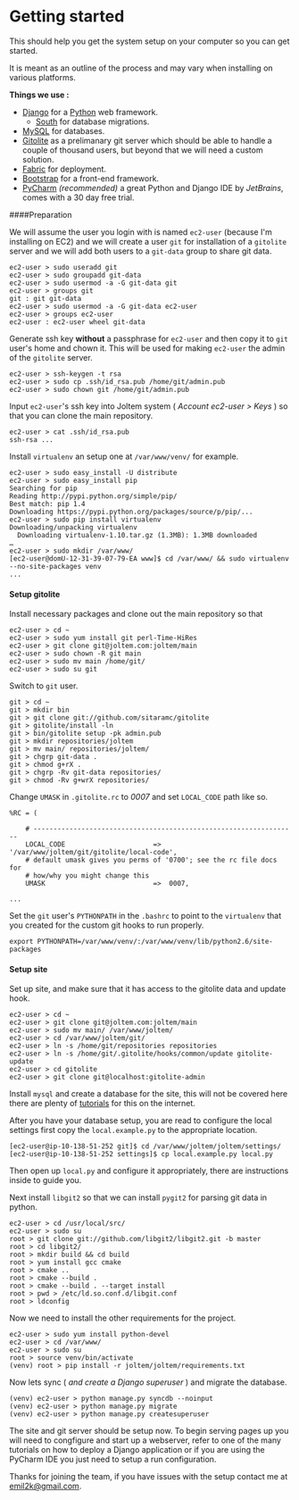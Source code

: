 Getting started
===============

This should help you get the system setup on your computer so you can get started.

It is meant as an outline of the process and may vary when installing on various platforms.

**Things we use :**

* [Django](https://www.djangoproject.com) for a [Python](http://www.python.org) web framework.
	* [South](http://south.readthedocs.org/) for database migrations.
* [MySQL](http://www.mysql.com) for databases.
* [Gitolite](http://gitolite.com/gitolite/) as a prelimanary git server which should be able to handle a couple of thousand users, but beyond that we will need a custom solution.
* [Fabric](http://docs.fabfile.org/) for deployment. 
* [Bootstrap](http://getbootstrap.com/2.3.2/) for a front-end framework.
* [PyCharm](http://www.jetbrains.com/pycharm/) *(recommended)* a great Python and Django IDE by *JetBrains*, comes with a 30 day free trial.


####Preparation

We will assume the user you login with is named `ec2-user` (because I'm installing on EC2) and we will create a user  `git` for installation of a `gitolite` server and we will add both users to a `git-data` group to share git data.

```
ec2-user > sudo useradd git
ec2-user > sudo groupadd git-data
ec2-user > sudo usermod -a -G git-data git
ec2-user > groups git
git : git git-data
ec2-user > sudo usermod -a -G git-data ec2-user
ec2-user > groups ec2-user
ec2-user : ec2-user wheel git-data
```

Generate ssh key **without** a passphrase for `ec2-user` and then copy it to `git` user's home and chown it. This will be used for making `ec2-user` the admin of the `gitolite` server.

```
ec2-user > ssh-keygen -t rsa
ec2-user > sudo cp .ssh/id_rsa.pub /home/git/admin.pub
ec2-user > sudo chown git /home/git/admin.pub
```

Input `ec2-user`'s ssh key into Joltem system ( *Account ec2-user > Keys* ) so that you can clone the main repository.

```
ec2-user > cat .ssh/id_rsa.pub 
ssh-rsa ...
```

Install `virtualenv` an setup one at `/var/www/venv/` for example.

```
ec2-user > sudo easy_install -U distribute
ec2-user > sudo easy_install pip
Searching for pip
Reading http://pypi.python.org/simple/pip/
Best match: pip 1.4
Downloading https://pypi.python.org/packages/source/p/pip/...
ec2-user > sudo pip install virtualenv
Downloading/unpacking virtualenv
  Downloading virtualenv-1.10.tar.gz (1.3MB): 1.3MB downloaded
…
ec2-user > sudo mkdir /var/www/
[ec2-user@domU-12-31-39-07-79-EA www]$ cd /var/www/ && sudo virtualenv --no-site-packages venv
...
``` 

#### Setup gitolite

Install necessary packages and clone out the main repository so that 

```
ec2-user > cd ~
ec2-user > sudo yum install git perl-Time-HiRes
ec2-user > git clone git@joltem.com:joltem/main
ec2-user > sudo chown -R git main
ec2-user > sudo mv main /home/git/
ec2-user > sudo su git
```

Switch to `git` user.

```
git > cd ~
git > mkdir bin
git > git clone git://github.com/sitaramc/gitolite
git > gitolite/install -ln
git > bin/gitolite setup -pk admin.pub 
git > mkdir repositories/joltem
git > mv main/ repositories/joltem/
git > chgrp git-data .
git > chmod g+rX .
git > chgrp -Rv git-data repositories/
git > chmod -Rv g+wrX repositories/
```

Change `UMASK` in `.gitolite.rc` to *0007* and set `LOCAL_CODE` path like so.

```
%RC = (

    # ------------------------------------------------------------------
    LOCAL_CODE                      =>  '/var/www/joltem/git/gitolite/local-code',
    # default umask gives you perms of '0700'; see the rc file docs for
    # how/why you might change this
    UMASK                           =>  0007,

...
```

Set the `git` user's `PYTHONPATH` in the `.bashrc` to point to the `virtualenv` that you created for the custom git hooks to run properly.

```
export PYTHONPATH=/var/www/venv/:/var/www/venv/lib/python2.6/site-packages
```

#### Setup site

Set up site, and make sure that it has access to the gitolite data and update hook.

```
ec2-user > cd ~
ec2-user > git clone git@joltem.com:joltem/main
ec2-user > sudo mv main/ /var/www/joltem/
ec2-user > cd /var/www/joltem/git/
ec2-user > ln -s /home/git/repositories repositories
ec2-user > ln -s /home/git/.gitolite/hooks/common/update gitolite-update
ec2-user > cd gitolite
ec2-user > git clone git@localhost:gitolite-admin
```

Install `mysql` and create a database for the site, this will not be covered here there are plenty of [tutorials](http://www.samstarling.co.uk/2010/10/installing-mysql-on-an-ec2-micro-instance/) for this on the internet. 

After you have your database setup, you are read to configure the local settings first copy the `local.example.py` to the appropriate location.

```
[ec2-user@ip-10-138-51-252 git]$ cd /var/www/joltem/joltem/settings/
[ec2-user@ip-10-138-51-252 settings]$ cp local.example.py local.py
``` 

Then open up `local.py` and configure it appropriately, there are instructions inside to guide you.

Next install `libgit2` so that we can install `pygit2` for parsing git data in python.

```
ec2-user > cd /usr/local/src/
ec2-user > sudo su
root > git clone git://github.com/libgit2/libgit2.git -b master
root > cd libgit2/
root > mkdir build && cd build
root > yum install gcc cmake
root > cmake ..
root > cmake --build .
root > cmake --build . --target install
root > pwd > /etc/ld.so.conf.d/libgit.conf
root > ldconfig
```

Now we need to install the other requirements for the project.

```
ec2-user > sudo yum install python-devel
ec2-user > cd /var/www/
ec2-user > sudo su
root > source venv/bin/activate
(venv) root > pip install -r joltem/joltem/requirements.txt 
```

Now lets sync ( *and create a Django superuser* ) and migrate the database.

```
(venv) ec2-user > python manage.py syncdb --noinput
(venv) ec2-user > python manage.py migrate
(venv) ec2-user > python manage.py createsuperuser
```

The site and git server should be setup now. To begin serving pages up you will need to congfigure and start up a webserver, refer to one of the many tutorials on how to deploy a Django application or if you are using the PyCharm IDE you just need to setup a run configuration.

Thanks for joining the team, if you have issues with the setup contact me at <emil2k@gmail.com>.
